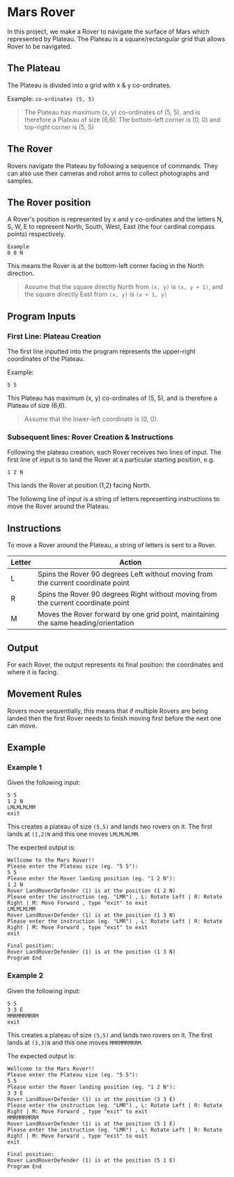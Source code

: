# Mars Rover

In this project, we make a Rover to navigate the surface of Mars which represented by Plateau. The Plateau is a square/rectangular grid that allows Rover to be navigated.

## The Plateau

The Plateau is divided into a grid with x & y co-ordinates.

Example: `co-ordinates (5, 5)`
> The Plateau has maximum (x, y) co-ordinates of (5, 5), and is therefore a Plateau of size (6,6). The bottom-left corner is (0, 0) and top-right corner is (5, 5)

## The Rover

Rovers navigate the Plateau by following a sequence of commands. They can also use their cameras and robot arms to collect photographs and samples.

## The Rover position

A Rover's position is represented by x and y co-ordinates and the letters N, S, W, E to represent North, South, West, East (the four cardinal compass points) respectively.

```
Example
0 0 N
```

This means the Rover is at the bottom-left corner facing in the North direction.

> Assume that the square directly North from `(x, y)` is `(x, y + 1)`, and the square directly East from `(x, y)` is `(x + 1, y)`

## Program Inputs

### First Line: Plateau Creation

The first line inputted into the program represents the upper-right coordinates of the Plateau.

Example:

```
5 5
```

This Plateau has maximum (x, y) co-ordinates of (5, 5), and is therefore a Plateau of size (6,6).

> Assume that the lower-left coordinate is (0, 0).

### Subsequent lines: Rover Creation & Instructions

Following the plateau creation, each Rover receives two lines of input. The first line of input is to land the Rover at a particular starting position, e.g.

```
1 2 N
```

This lands the Rover at position (1,2) facing North.

The following line of input is a string of letters representing instructions to move the Rover around the Plateau.

## Instructions

To move a Rover around the Plateau, a string of letters is sent to a Rover.

| Letter | Action                                                                              |
| ------ | ----------------------------------------------------------------------------------- |
| L      | Spins the Rover 90 degrees Left without moving from the current coordinate point    |
| R      | Spins the Rover 90 degrees Right without moving from the current coordinate point   |
| M      | Moves the Rover forward by one grid point, maintaining the same heading/orientation |

## Output

For each Rover, the output represents its final position: the coordinates and where it is facing.

## Movement Rules

Rovers move sequentially, this means that if multiple Rovers are being landed then the first Rover needs to finish moving first before the next one can move.

## Example

### Example 1
Given the following input:

```
5 5 
1 2 N
LMLMLMLMM
exit
```

This creates a plateau of size `(5,5)` and lands two rovers on it. The first lands at `(1,2)N` and this one moves `LMLMLMLMM`.

The expected output is:

```
Wellcome to the Mars Rover!!
Please enter the Plateau size (eg. "5 5"): 
5 5
Please enter the Rover landing position (eg. "1 2 N"): 
1 2 N
Rover LandRoverDefender (1) is at the position (1 2 N)
Please enter the instruction (eg. "LMR") , L: Rotate Left | R: Rotate Right | M: Move Forward , type "exit" to exit
LMLMLMLMM
Rover LandRoverDefender (1) is at the position (1 3 N)
Please enter the instruction (eg. "LMR") , L: Rotate Left | R: Rotate Right | M: Move Forward , type "exit" to exit
exit

Final position:
Rover LandRoverDefender (1) is at the position (1 3 N)
Program End
```


### Example 2
Given the following input:

```
5 5 
3 3 E
MMRMMRMRRM
exit
```

This creates a plateau of size `(5,5)` and lands two rovers on it. The first lands at `(3,3)N` and this one moves `MMRMMRMRRM`.

The expected output is:

```
Wellcome to the Mars Rover!!
Please enter the Plateau size (eg. "5 5"): 
5 5
Please enter the Rover landing position (eg. "1 2 N"): 
3 3 E
Rover LandRoverDefender (1) is at the position (3 3 E)
Please enter the instruction (eg. "LMR") , L: Rotate Left | R: Rotate Right | M: Move Forward , type "exit" to exit
MMRMMRMRRM
Rover LandRoverDefender (1) is at the position (5 1 E)
Please enter the instruction (eg. "LMR") , L: Rotate Left | R: Rotate Right | M: Move Forward , type "exit" to exit
exit

Final position:
Rover LandRoverDefender (1) is at the position (5 1 E)
Program End
```